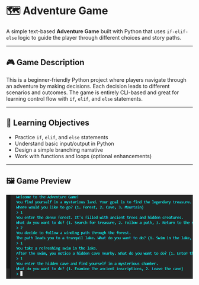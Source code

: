 # 🗺️ Adventure Game

A simple text-based **Adventure Game** built with Python that uses `if-elif-else` logic to guide the player through different choices and story paths.

---

## 🎮 Game Description

This is a beginner-friendly Python project where players navigate through an adventure by making decisions. Each decision leads to different scenarios and outcomes. The game is entirely CLI-based and great for learning control flow with `if`, `elif`, and `else` statements.

---

## 🧠 Learning Objectives

- Practice `if`, `elif`, and `else` statements
- Understand basic input/output in Python
- Design a simple branching narrative
- Work with functions and loops (optional enhancements)

---

## 🖼️ Game Preview

<img src="ScreenShot4.png"/>

